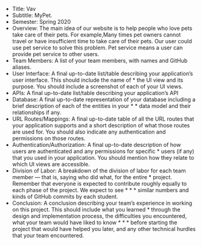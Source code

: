 * Title: Vav
* Subtitle: MyPet.
* Semester: Spring 2020
* Overview: The main idea of our website is to help people who love pets take care of their pets. For example,Many times pet owners cannot travel or have insufficient time to take care of their pets.  Our user could use pet service to solve this problem. Pet service means a user can provide pet service to other users.  
* Team Members: A list of your team members, with names and GitHub aliases.
* User Interface: A final up-to-date list/table describing your application’s user interface. This should include the name of * the UI view and its purpose. You should include a screenshot of each of your UI views.
* APIs: A final up-to-date list/table describing your application’s API
* Database: A final up-to-date representation of your database including a brief description of each of the entities in your * * data model and their relationships if any.
* URL Routes/Mappings: A final up-to-date table of all the URL routes that your application supports and a short description of what those routes are used for. You should also indicate any authentication and permissions on those routes.
* Authentication/Authorization: A final up-to-date description of how users are authenticated and any permissions for specific * users (if any) that you used in your application. You should mention how they relate to which UI views are accessible.
* Division of Labor: A breakdown of the division of labor for each team member — that is, saying who did what, for the entire * project. Remember that everyone is expected to contribute roughly equally to each phase of the project. We expect to see * * * similar numbers and kinds of GitHub commits by each student.
* Conclusion: A conclusion describing your team’s experience in working on this project. This should include what you learned * through the design and implementation process, the difficulties you encountered, what your team would have liked to know * * * before starting the project that would have helped you later, and any other technical hurdles that your team encountered.
